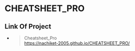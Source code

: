 ﻿# CHEATSHEET_PRO

## Link Of Project
- > Cheatsheet_Pro<br>https://nachiket-2005.github.io/CHEATSHEET_PRO/
